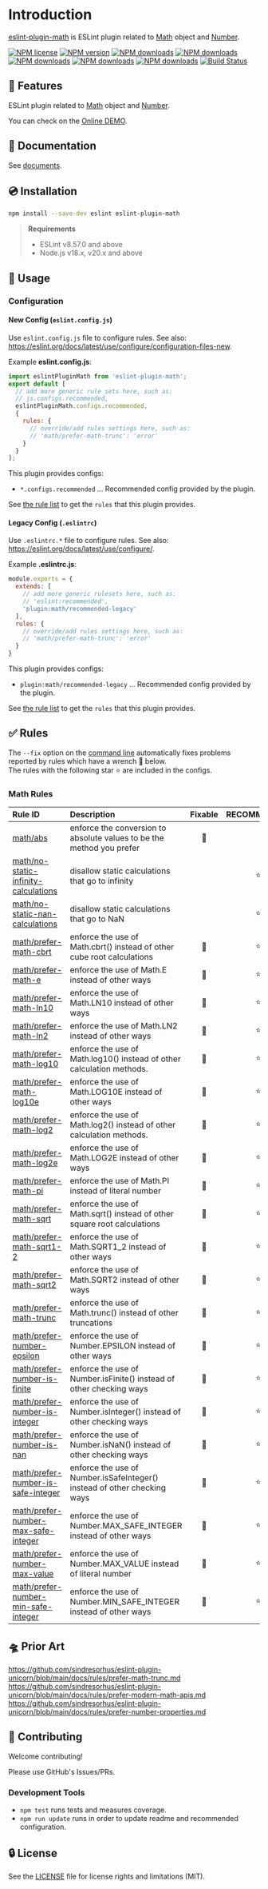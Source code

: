 # Introduction

[eslint-plugin-math](https://www.npmjs.com/package/eslint-plugin-math) is ESLint plugin related to [Math] object and [Number].

[![NPM license](https://img.shields.io/npm/l/eslint-plugin-math.svg)](https://www.npmjs.com/package/eslint-plugin-math)
[![NPM version](https://img.shields.io/npm/v/eslint-plugin-math.svg)](https://www.npmjs.com/package/eslint-plugin-math)
[![NPM downloads](https://img.shields.io/badge/dynamic/json.svg?label=downloads&colorB=green&suffix=/day&query=$.downloads&uri=https://api.npmjs.org//downloads/point/last-day/eslint-plugin-math&maxAge=3600)](http://www.npmtrends.com/eslint-plugin-math)
[![NPM downloads](https://img.shields.io/npm/dw/eslint-plugin-math.svg)](http://www.npmtrends.com/eslint-plugin-math)
[![NPM downloads](https://img.shields.io/npm/dm/eslint-plugin-math.svg)](http://www.npmtrends.com/eslint-plugin-math)
[![NPM downloads](https://img.shields.io/npm/dy/eslint-plugin-math.svg)](http://www.npmtrends.com/eslint-plugin-math)
[![NPM downloads](https://img.shields.io/npm/dt/eslint-plugin-math.svg)](http://www.npmtrends.com/eslint-plugin-math)
[![Build Status](https://github.com/ota-meshi/eslint-plugin-math/actions/workflows/NodeCI.yml/badge.svg?branch=main)](https://github.com/ota-meshi/eslint-plugin-math/actions/workflows/NodeCI.yml)

## 📛 Features

ESLint plugin related to [Math] object and [Number].

You can check on the [Online DEMO](https://ota-meshi.github.io/eslint-plugin-math/playground/).

<!--DOCS_IGNORE_START-->

## 📖 Documentation

See [documents](https://ota-meshi.github.io/eslint-plugin-math/).

## 💿 Installation

```bash
npm install --save-dev eslint eslint-plugin-math
```

> **Requirements**
>
> - ESLint v8.57.0 and above
> - Node.js v18.x, v20.x and above

<!--DOCS_IGNORE_END-->

## 📖 Usage

<!--USAGE_SECTION_START-->
<!--USAGE_GUIDE_START-->

### Configuration

#### New Config (`eslint.config.js`)

Use `eslint.config.js` file to configure rules. See also: <https://eslint.org/docs/latest/use/configure/configuration-files-new>.

Example **eslint.config.js**:

```js
import eslintPluginMath from 'eslint-plugin-math';
export default [
  // add more generic rule sets here, such as:
  // js.configs.recommended,
  eslintPluginMath.configs.recommended,
  {
    rules: {
      // override/add rules settings here, such as:
      // 'math/prefer-math-trunc': 'error'
    }
  }
];
```

This plugin provides configs:

- `*.configs.recommended` ... Recommended config provided by the plugin.

See [the rule list](https://ota-meshi.github.io/eslint-plugin-math/rules/) to get the `rules` that this plugin provides.

#### Legacy Config (`.eslintrc`)

Use `.eslintrc.*` file to configure rules. See also: <https://eslint.org/docs/latest/use/configure/>.

Example **.eslintrc.js**:

```js
module.exports = {
  extends: [
    // add more generic rulesets here, such as:
    // 'eslint:recommended',
    'plugin:math/recommended-legacy'
  ],
  rules: {
    // override/add rules settings here, such as:
    // 'math/prefer-math-trunc': 'error'
  }
}
```

This plugin provides configs:

- `plugin:math/recommended-legacy` ... Recommended config provided by the plugin.

See [the rule list](https://ota-meshi.github.io/eslint-plugin-math/rules/) to get the `rules` that this plugin provides.

<!--USAGE_GUIDE_END-->
<!--USAGE_SECTION_END-->

## ✅ Rules

<!--RULES_SECTION_START-->

The `--fix` option on the [command line](https://eslint.org/docs/user-guide/command-line-interface#fixing-problems) automatically fixes problems reported by rules which have a wrench 🔧 below.  
The rules with the following star ⭐ are included in the configs.

<!--RULES_TABLE_START-->

### Math Rules

| Rule ID | Description | Fixable | RECOMMENDED |
|:--------|:------------|:-------:|:-----------:|
| [math/abs](https://ota-meshi.github.io/eslint-plugin-math/rules/abs.html) | enforce the conversion to absolute values to be the method you prefer | 🔧 |  |
| [math/no-static-infinity-calculations](https://ota-meshi.github.io/eslint-plugin-math/rules/no-static-infinity-calculations.html) | disallow static calculations that go to infinity |  | ⭐ |
| [math/no-static-nan-calculations](https://ota-meshi.github.io/eslint-plugin-math/rules/no-static-nan-calculations.html) | disallow static calculations that go to NaN |  | ⭐ |
| [math/prefer-math-cbrt](https://ota-meshi.github.io/eslint-plugin-math/rules/prefer-math-cbrt.html) | enforce the use of Math.cbrt() instead of other cube root calculations | 🔧 | ⭐ |
| [math/prefer-math-e](https://ota-meshi.github.io/eslint-plugin-math/rules/prefer-math-e.html) | enforce the use of Math.E instead of other ways | 🔧 | ⭐ |
| [math/prefer-math-ln10](https://ota-meshi.github.io/eslint-plugin-math/rules/prefer-math-ln10.html) | enforce the use of Math.LN10 instead of other ways | 🔧 | ⭐ |
| [math/prefer-math-ln2](https://ota-meshi.github.io/eslint-plugin-math/rules/prefer-math-ln2.html) | enforce the use of Math.LN2 instead of other ways | 🔧 | ⭐ |
| [math/prefer-math-log10](https://ota-meshi.github.io/eslint-plugin-math/rules/prefer-math-log10.html) | enforce the use of Math.log10() instead of other calculation methods. | 🔧 | ⭐ |
| [math/prefer-math-log10e](https://ota-meshi.github.io/eslint-plugin-math/rules/prefer-math-log10e.html) | enforce the use of Math.LOG10E instead of other ways | 🔧 | ⭐ |
| [math/prefer-math-log2](https://ota-meshi.github.io/eslint-plugin-math/rules/prefer-math-log2.html) | enforce the use of Math.log2() instead of other calculation methods. | 🔧 | ⭐ |
| [math/prefer-math-log2e](https://ota-meshi.github.io/eslint-plugin-math/rules/prefer-math-log2e.html) | enforce the use of Math.LOG2E instead of other ways | 🔧 | ⭐ |
| [math/prefer-math-pi](https://ota-meshi.github.io/eslint-plugin-math/rules/prefer-math-pi.html) | enforce the use of Math.PI instead of literal number | 🔧 | ⭐ |
| [math/prefer-math-sqrt](https://ota-meshi.github.io/eslint-plugin-math/rules/prefer-math-sqrt.html) | enforce the use of Math.sqrt() instead of other square root calculations | 🔧 | ⭐ |
| [math/prefer-math-sqrt1-2](https://ota-meshi.github.io/eslint-plugin-math/rules/prefer-math-sqrt1-2.html) | enforce the use of Math.SQRT1_2 instead of other ways | 🔧 | ⭐ |
| [math/prefer-math-sqrt2](https://ota-meshi.github.io/eslint-plugin-math/rules/prefer-math-sqrt2.html) | enforce the use of Math.SQRT2 instead of other ways | 🔧 | ⭐ |
| [math/prefer-math-trunc](https://ota-meshi.github.io/eslint-plugin-math/rules/prefer-math-trunc.html) | enforce the use of Math.trunc() instead of other truncations | 🔧 | ⭐ |
| [math/prefer-number-epsilon](https://ota-meshi.github.io/eslint-plugin-math/rules/prefer-number-epsilon.html) | enforce the use of Number.EPSILON instead of other ways | 🔧 | ⭐ |
| [math/prefer-number-is-finite](https://ota-meshi.github.io/eslint-plugin-math/rules/prefer-number-is-finite.html) | enforce the use of Number.isFinite() instead of other checking ways | 🔧 | ⭐ |
| [math/prefer-number-is-integer](https://ota-meshi.github.io/eslint-plugin-math/rules/prefer-number-is-integer.html) | enforce the use of Number.isInteger() instead of other checking ways | 🔧 | ⭐ |
| [math/prefer-number-is-nan](https://ota-meshi.github.io/eslint-plugin-math/rules/prefer-number-is-nan.html) | enforce the use of Number.isNaN() instead of other checking ways | 🔧 | ⭐ |
| [math/prefer-number-is-safe-integer](https://ota-meshi.github.io/eslint-plugin-math/rules/prefer-number-is-safe-integer.html) | enforce the use of Number.isSafeInteger() instead of other checking ways | 🔧 | ⭐ |
| [math/prefer-number-max-safe-integer](https://ota-meshi.github.io/eslint-plugin-math/rules/prefer-number-max-safe-integer.html) | enforce the use of Number.MAX_SAFE_INTEGER instead of other ways | 🔧 | ⭐ |
| [math/prefer-number-max-value](https://ota-meshi.github.io/eslint-plugin-math/rules/prefer-number-max-value.html) | enforce the use of Number.MAX_VALUE instead of literal number | 🔧 | ⭐ |
| [math/prefer-number-min-safe-integer](https://ota-meshi.github.io/eslint-plugin-math/rules/prefer-number-min-safe-integer.html) | enforce the use of Number.MIN_SAFE_INTEGER instead of other ways | 🔧 | ⭐ |

<!--RULES_TABLE_END-->
<!--RULES_SECTION_END-->

## 🛸 Prior Art

<https://github.com/sindresorhus/eslint-plugin-unicorn/blob/main/docs/rules/prefer-math-trunc.md>
<https://github.com/sindresorhus/eslint-plugin-unicorn/blob/main/docs/rules/prefer-modern-math-apis.md>
<https://github.com/sindresorhus/eslint-plugin-unicorn/blob/main/docs/rules/prefer-number-properties.md>

<!--DOCS_IGNORE_START-->

## 🍻 Contributing

Welcome contributing!

Please use GitHub's Issues/PRs.

### Development Tools

- `npm test` runs tests and measures coverage.  
- `npm run update` runs in order to update readme and recommended configuration.  

## 🔒 License

See the [LICENSE](LICENSE) file for license rights and limitations (MIT).

[Math]: https://developer.mozilla.org/en-US/docs/Web/JavaScript/Reference/Global_Objects/Math
[Number]: https://developer.mozilla.org/en-US/docs/Web/JavaScript/Reference/Global_Objects/Number
